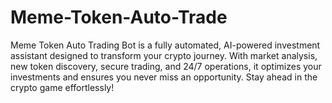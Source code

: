# Meme-Token-Auto-Trade
Meme Token Auto Trading Bot is a fully automated, AI-powered investment assistant designed to transform your crypto journey. With market analysis, new token discovery, secure trading, and 24/7 operations, it optimizes your investments and ensures you never miss an opportunity. Stay ahead in the crypto game effortlessly!
